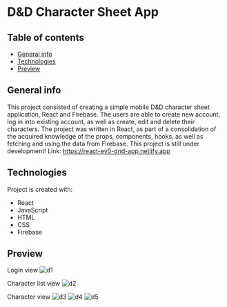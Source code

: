 # D&D Character Sheet App

## Table of contents
* [General info](#general-info)
* [Technologies](#technologies)
* [Preview](#Preview)

## General info
This project consisted of creating a simple mobile D&D character sheet application, React and Firebase. The users are able to create new account, log in into existing account, as well as create, edit and delete their characters. 
The project was written in React, as part of a consolidation of the acquired knowledge of the props, components, hooks, as well as fetching and using the data from Firebase.
This project is still under development!
Link: https://react-ev0-dnd-app.netlify.app
	
## Technologies
Project is created with:
* React
* JavaScript
* HTML
* CSS
* Firebase


## Preview

Login view
![d1](https://user-images.githubusercontent.com/102914983/221119027-b18cca68-62f6-4cb0-86f1-115c06919efc.JPG)

Character list view
![d2](https://user-images.githubusercontent.com/102914983/221119066-dba3368e-f80e-4d8e-aca6-337d5fde7256.JPG)

Character view
![d3](https://user-images.githubusercontent.com/102914983/221119110-b15a805b-a6fe-43fd-a620-b477c701ac62.JPG)
![d4](https://user-images.githubusercontent.com/102914983/221119145-973fd5f1-7928-4d9e-9034-1ffc24775706.JPG)
![d5](https://user-images.githubusercontent.com/102914983/221119171-79013b8b-a7d5-4f90-8650-5df8440c1540.JPG)
